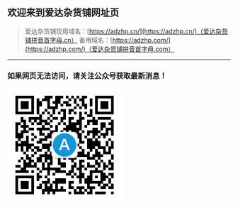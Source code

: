 ## 欢迎来到爱达杂货铺网址页


>爱达杂货铺现用域名：[https://adzhp.cn/](https://adzhp.cn/)（爱达杂货铺拼音首字母.cn）
>备用域名：[https://adzhp.com/](https://adzhp.com/)（爱达杂货铺拼音首字母.com）
>
------

### 如果网页无法访问，请关注公众号获取最新消息！

![ADZHP 公众号](https://github.com/ymp12345/ymp12345.github.io/blob/main/1552914289-qrcode_for_gh_3982ad2ffa95_258.jpg)

